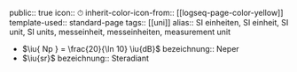 public:: true
icon:: ⏱
inherit-color-icon-from:: [[logseq-page-color-yellow]] 
template-used:: standard-page
tags:: [[uni]]
alias:: SI einheiten, SI einheit, SI unit, SI units, messeinheit, messeinheiten, measurement unit

- $\iu{ Np } = \frac{20}{\ln 10} \iu{dB}$
  bezeichnung:: Neper
- $\iu{sr}$
  bezeichnung:: Steradiant